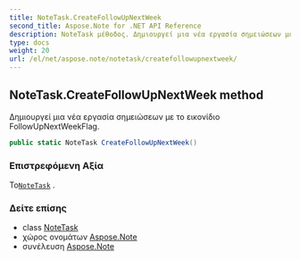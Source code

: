 ```yaml
---
title: NoteTask.CreateFollowUpNextWeek
second_title: Aspose.Note for .NET API Reference
description: NoteTask μέθοδος. Δημιουργεί μια νέα εργασία σημειώσεων με το εικονίδιο FollowUpNextWeekFlag.
type: docs
weight: 20
url: /el/net/aspose.note/notetask/createfollowupnextweek/
---
```

## NoteTask.CreateFollowUpNextWeek method

Δημιουργεί μια νέα εργασία σημειώσεων με το εικονίδιο FollowUpNextWeekFlag.

```csharp
public static NoteTask CreateFollowUpNextWeek()
```

### Επιστρεφόμενη Αξία

Το[`NoteTask`](../) .

### Δείτε επίσης

* class [NoteTask](../)
* χώρος ονομάτων [Aspose.Note](../../notetask/)
* συνέλευση [Aspose.Note](../../../)



